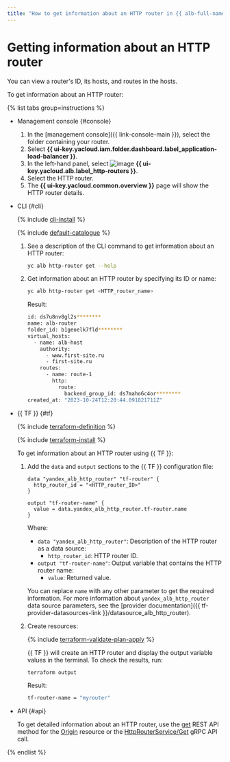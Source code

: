 ```yaml
---
title: "How to get information about an HTTP router in {{ alb-full-name }}"
---
```


# Getting information about an HTTP router

You can view a router's ID, its hosts, and routes in the hosts.

To get information about an HTTP router:

{% list tabs group=instructions %}

- Management console {#console}

   1. In the [management console]({{ link-console-main }}), select the folder containing your router.
   1. Select **{{ ui-key.yacloud.iam.folder.dashboard.label_application-load-balancer }}**.
   1. In the left-hand panel, select ![image](../../_assets/console-icons/route.svg) **{{ ui-key.yacloud.alb.label_http-routers }}**.
   1. Select the HTTP router.
   1. The **{{ ui-key.yacloud.common.overview }}** page will show the HTTP router details.

- CLI {#cli}

   {% include [cli-install](../../_includes/cli-install.md) %}

   {% include [default-catalogue](../../_includes/default-catalogue.md) %}

   1. See a description of the CLI command to get information about an HTTP router:

      ```bash
      yc alb http-router get --help
      ```

   1. Get information about an HTTP router by specifying its ID or name:

      ```bash
      yc alb http-router get <HTTP_router_name>
      ```

      Result:

      ```bash
      id: ds7u8nv8gl2s********
      name: alb-router
      folder_id: b1geoelk7fld********
      virtual_hosts:
        - name: alb-host
          authority:
            - www.first-site.ru
            - first-site.ru
          routes:
            - name: route-1
              http:
                route:
                  backend_group_id: ds7maho6c4or********
      created_at: "2023-10-24T12:20:44.091821711Z"
      ```

- {{ TF }} {#tf}

   {% include [terraform-definition](../../_tutorials/terraform-definition.md) %}

   {% include [terraform-install](../../_includes/terraform-install.md) %}

   To get information about an HTTP router using {{ TF }}:

   1. Add the `data` and `output` sections to the {{ TF }} configuration file:

      ```hcl
      data "yandex_alb_http_router" "tf-router" {
        http_router_id = "<HTTP_router_ID>"
      }

      output "tf-router-name" {
        value = data.yandex_alb_http_router.tf-router.name
      }
      ```

      Where:

      * `data "yandex_alb_http_router"`: Description of the HTTP router as a data source:
         * `http_router_id`: HTTP router ID.
      * `output "tf-router-name"`: Output variable that contains the HTTP router name:
         * `value`: Returned value.

      You can replace `name` with any other parameter to get the required information. For more information about `yandex_alb_http_router` data source parameters, see the [provider documentation]({{ tf-provider-datasources-link }}/datasource_alb_http_router).

   1. Create resources:

      {% include [terraform-validate-plan-apply](../../_tutorials/terraform-validate-plan-apply.md) %}

      {{ TF }} will create an HTTP router and display the output variable values in the terminal. To check the results, run:

      ```bash
      terraform output
      ```

      Result:

      ```bash
      tf-router-name = "myrouter"
      ```

- API {#api}

   To get detailed information about an HTTP router, use the [get](../api-ref/HttpRouter/get.md) REST API method for the [Origin](../api-ref/HttpRouter/index.md) resource or the [HttpRouterService/Get](../api-ref/grpc/http_router_service.md#Get) gRPC API call.

{% endlist %}
